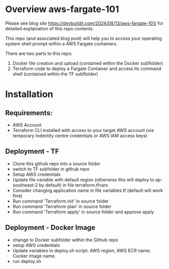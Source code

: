 # Overview  aws-fargate-101

Please see blog site https://devbuildit.com/2024/08/13/aws-fargate-101/ for detailed explaination of this repo contents.

This repo (and associated blog post) will help you to access your operating system shell prompt within a AWS Fargate containers.

There are two parts to this repo:
  1) Docker file creation and upload (contained within the Docker subflolder)
  2) Terraform code to deploy a Fargate Container and access its command shell (contained within the TF subflolder)

# Installation  

## Requirements: ##
- AWS Account
- Terraform CLI installed with access to your target AWS account (via temporary Indentity centre credentials or AWS IAM access keys)

## Deployment - TF
- Clone this github repo into a source folder
- switch to TF subfolder in github repo
- Setup AWS credentials
- Update file variable with default region (otherwise this will deploy to ap-southeast-2 by default) in file terraform.tfvars
- Consider changing application name in file variables.tf (default will work fine)
- Run command 'Terraform init' in source folder
- Run command 'Terraform plan' in source folder
- Run command 'Terraform apply' in source folder and approve apply

## Deployment - Docker Image
- change to Docker subfolder within the Github repo
- setup AWS credentials
- Update variables in deploy.sh script: AWS region, AWS ECR name; Cocker image name.
- run deploy.sh